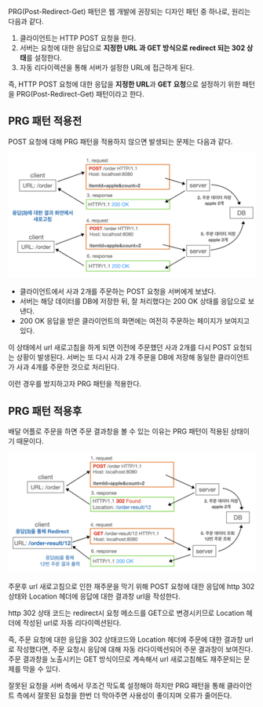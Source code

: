 PRG(Post-Redirect-Get) 패턴은 웹 개발에 권장되는 디자인 패턴 중 하나로, 원리는 다음과 같다.

1. 클라이언트는 HTTP POST 요청을 한다.
2. 서버는 요청에 대한 응답으로 **지정한 URL 과 GET 방식으로 redirect 되는 302 상태**를 설정한다.
3. 자동 리다이렉션을 통해 서버가 설정한 URL에 접근하게 된다.

즉, HTTP POST 요청에 대한 응답을 **지정한 URL**과 **GET 요청**으로 설정하기 위한 패턴을 PRG(Post-Redirect-Get) 패턴이라고 한다.

## PRG 패턴 적용전

POST 요청에 대해 PRG 패턴을 적용하지 않으면 발생되는 문제는 다음과 같다.

![png](/_img/Design-pattern/before_applying_prg_pattern.png)

- 클라이언트에서 사과 2개를 주문하는 POST 요청을 서버에게 보냈다.
- 서버는 해당 데이터를 DB에 저장한 뒤, 잘 처리했다는 200 OK 상태를 응답으로 보낸다.
- 200 OK 응답을 받은 클라이언트의 화면에는 여전히 주문하는 페이지가 보여지고있다.

이 상태에서 url 새로고침을 하게 되면 이전에 주문했던 사과 2개를 다시 POST 요청되는 상황이 발생된다. 서버는 또 다시 사과 2개 주문을 DB에 저장해 동일한 클라이언트가 사과 4개를 주문한 것으로 처리된다.

이런 경우를 방지하고자 PRG 패턴을 적용한다.

## PRG 패턴 적용후

배달 어플로 주문을 하면 주문 결과창을 볼 수 있는 이유는 PRG 패턴이 적용된 상태이기 때문이다.

![png](/_img/Design-pattern/apply_prg_pattern.png)

주문후 url 새로고침으로 인한 재주문을 막기 위해 POST 요청에 대한 응답에 http 302 상태와 Location 헤더에 응답에 대한 결과창 url을 작성한다.

http 302 상태 코드는 redirect시 요청 메소드를 GET으로 변경시키므로 Location 헤더에 작성된 url로 자동 리다이렉션된다.

즉, 주문 요청에 대한 응답을 302 상태코드와 Location 헤더에 주문에 대한 결과창 url로 작성했다면, 주문 요청시 응답에 대해 자동 라다이렉션되어 주문 결과창이 보여진다. 주문 결과창을 노출시키는 GET 방식이므로 계속해서 url 새로고침해도 재주문되는 문제를 막을 수 있다.

잘못된 요청을 서버 측에서 무조건 막도록 설정해야 하지만 PRG 패턴을 통해 클라이언트 측에서 잘못된 요청을 한번 더 막아주면 사용성이 좋이지며 오류가 줄어든다.
